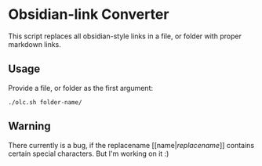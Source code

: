 # Obsidian-link Converter
This script replaces all obsidian-style links in a file, or folder with proper markdown links.

## Usage
Provide a file, or folder as the first argument:
```
./olc.sh folder-name/
```

## Warning
There currently is a bug, if the replacename \[\[name|*replacename*\]\] contains certain special characters. But I'm working on it :)
